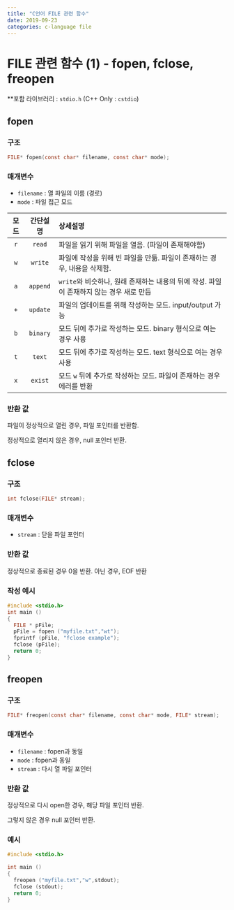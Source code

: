 ```yaml
---
title: "C언어 FILE 관련 함수"
date: 2019-09-23
categories: c-language file
---
```


# FILE 관련 함수 (1) - fopen, fclose, freopen

**포함 라이브러리 : ``stdio.h`` (C++ Only : ``cstdio``)

## fopen

### 구조
```c
FILE* fopen(const char* filename, const char* mode);
```

### 매개변수

* ``filename`` : 열 파일의 이름 (경로)
* ``mode`` : 파일 접근 모드

|모드|간단설명|상세설명|
|:---:|:---:|:---|
|``r``|``read``|파일을 읽기 위해 파일을 열음. (파일이 존재해야함)|
|``w``|``write``|파일에 작성을 위해 빈 파일을 만듦. 파일이 존재하는 경우, 내용을 삭제함.|
|``a``|``append``|``write``와 비슷하나, 원래 존재하는 내용의 뒤에 작성. 파일이 존재하지 않는 경우 새로 만듬|
|``+``|``update``|파일의 업데이트를 위해 작성하는 모드. input/output 가능|
|``b``|``binary``|모드 뒤에 추가로 작성하는 모드. binary 형식으로 여는 경우 사용|
|``t``|``text``|모드 뒤에 추가로 작성하는 모드. text 형식으로 여는 경우 사용|
|``x``|``exist``|모드 ``w`` 뒤에 추가로 작성하는 모드. 파일이 존재하는 경우 에러를 반환|

### 반환 값

파일이 정상적으로 열린 경우, 파일 포인터를 반환함.

정상적으로 열리지 않은 경우, null 포인터 반환.

## fclose

### 구조

```c
int fclose(FILE* stream);
```

### 매개변수

* ``stream`` : 닫을 파일 포인터

### 반환 값

정상적으로 종료된 경우 0을 반환. 아닌 경우, EOF 반환

### 작성 예시

```c
#include <stdio.h>
int main ()
{
  FILE * pFile;
  pFile = fopen ("myfile.txt","wt");
  fprintf (pFile, "fclose example");
  fclose (pFile);
  return 0;
}
```

## freopen

### 구조
```c
FILE* freopen(const char* filename, const char* mode, FILE* stream);
```

### 매개변수

* ``filename`` : fopen과 동일
* ``mode`` : fopen과 동일
* ``stream`` : 다시 열 파일 포인터

### 반환 값

정상적으로 다시 open한 경우, 해당 파일 포인터 반환.

그렇지 않은 경우 null 포인터 반환.

### 예시

```c
#include <stdio.h>

int main ()
{
  freopen ("myfile.txt","w",stdout);
  fclose (stdout);
  return 0;
}
```
